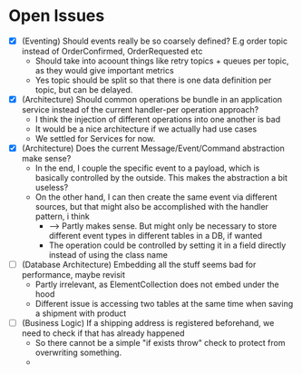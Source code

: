 # Open Issues

- [X] (Eventing) Should events really be so coarsely defined? E.g order topic instead of OrderConfirmed, OrderRequested etc
  - Should take into acoount things like retry topics + queues per topic, as they would give important metrics
  - Yes topic should be split so that there is one data definition per topic, but can be delayed.
- [X] (Architecture) Should common operations be bundle in an application service instead of the current handler-per operation approach?
  - I think the injection of different operations into one another is bad
  - It would be a nice architecture if we actually had use cases
  - We settled for Services for now.
- [X] (Architecture) Does the current Message/Event/Command abstraction make sense?
  - In the end, I couple the specific event to a payload, which is basically controlled by the outside. This makes the abstraction a bit useless?
  - On the other hand, I can then create the same event via different sources, but that might also be accomplished with the handler pattern, i think
    - --> Partly makes sense. But might only be necessary to store different event types in different tables in a DB, if wanted
    - The operation could be controlled by setting it in a field directly instead of using the class name
- [ ] (Database Architecture) Embedding all the stuff seems bad for performance, maybe revisit
  - Partly irrelevant, as ElementCollection does not embed under the hood
  - Different issue is accessing two tables at the same time when saving a shipment with product
- [ ] (Business Logic) If a shipping address is registered beforehand, we need to check if that has already happened
  - So there cannot be a simple "if exists throw" check to protect from overwriting something.
  - 